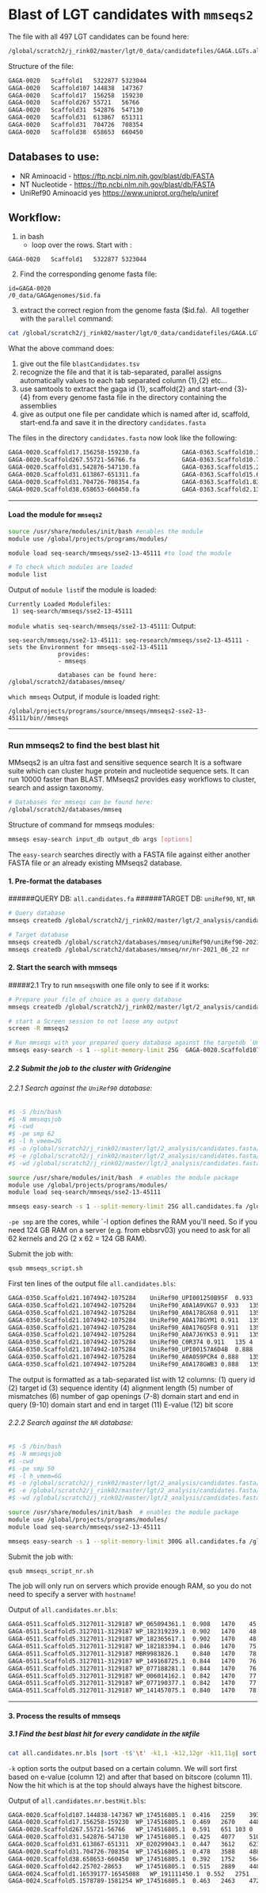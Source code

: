 # Blast of LGT candidates with `mmseqs2`

The file with all 497 LGT candidates can be found here:
```bash
/global/scratch2/j_rink02/master/lgt/0_data/candidatefiles/GAGA.LGTs.allcoordinates.tsv
```

Structure of the file:
```bash
GAGA-0020	Scaffold1	5322877	5323044
GAGA-0020	Scaffold107	144838	147367
GAGA-0020	Scaffold17	156258	159230
GAGA-0020	Scaffold267	55721	56766
GAGA-0020	Scaffold31	542876	547130
GAGA-0020	Scaffold31	613867	651311
GAGA-0020	Scaffold31	704726	708354
GAGA-0020	Scaffold38	658653	660450          
```
## Databases to use:
- NR                  	Aminoacid 	       -	https://ftp.ncbi.nlm.nih.gov/blast/db/FASTA
- NT                  	Nucleotide	       -	https://ftp.ncbi.nlm.nih.gov/blast/db/FASTA
- UniRef90            	Aminoacid 	     yes	https://www.uniprot.org/help/uniref

## Workflow:

1. in bash
   - loop over the rows. Start with :
```
GAGA-0020	Scaffold1	5322877	5323044
```

2. Find the corresponding genome fasta file:
```
id=GAGA-0020
/0_data/GAGAgenomes/$id.fa
```
3. extract the correct region from the genome fasta ($id.fa).
​
All together with the `parallel` command:
```bash
cat /global/scratch2/j_rink02/master/lgt/0_data/candidatefiles/GAGA.LGTs.allcoordinates.tsv | parallel --colsep '\t' "samtools faidx /global/scratch2/j_rink02/master/lgt/0_data/assemblies/{1}*.fasta {2}:{3}-{4} > /global/scratch2/j_rink02/master/lgt/2_analysis/candidates.fasta/{1}.{2}.{3}-{4}.fa"
```

What the above command does:
1. give out the file `blastCandidates.tsv`
2. recognize the file and that it is tab-separated, parallel assigns automatically values to each tab separated column {1},{2} etc...
3. use samtools to extract the gaga id {1}, scaffold{2} and start-end {3}-{4} from every genome fasta file in the directory containing the assemblies
4. give as output one file per candidate which is named after id, scaffold, start-end.fa and save it in the directory `candidates.fasta`

The files in the directory `candidates.fasta` now look like the following:
```bash
GAGA-0020.Scaffold17.156258-159230.fa			 GAGA-0363.Scaffold10.3446272-3446687.fa
GAGA-0020.Scaffold267.55721-56766.fa			 GAGA-0363.Scaffold10.7932710-7932924.fa
GAGA-0020.Scaffold31.542876-547130.fa			 GAGA-0363.Scaffold15.2721767-2721972.fa
GAGA-0020.Scaffold31.613867-651311.fa			 GAGA-0363.Scaffold15.6376837-6377052.fa
GAGA-0020.Scaffold31.704726-708354.fa			 GAGA-0363.Scaffold1.837744-837938.fa
GAGA-0020.Scaffold38.658653-660450.fa			 GAGA-0363.Scaffold2.13656233-13656485.fa
```

-------------------------------------------------------------------------------------------------------
#### Load the module for `mmseqs2`
```bash
source /usr/share/modules/init/bash #enables the module
module use /global/projects/programs/modules/

module load seq-search/mmseqs/sse2-13-45111 #to load the module

# To check which modules are loaded
module list
```
Output of `module list`if the module is loaded:
```
Currently Loaded Modulefiles:
 1) seq-search/mmseqs/sse2-13-45111
 ```

 `module whatis seq-search/mmseqs/sse2-13-45111`:
 Output:
 ```
 seq-search/mmseqs/sse2-13-45111: seq-research/mmseqs/sse2-13-45111 - sets the Environment for mmseqs-sse2-13-45111
               provides:
               - mmseqs

               databases can be found here: /global/scratch2/databases/mmseq/
```

`which mmseqs`
Output, if module is loaded right:
```
/global/projects/programs/source/mmseqs/mmseqs2-sse2-13-45111/bin//mmseqs
```
-------------------------------------------------------------------------------------------------------

### Run mmseqs2 to find the best blast hit
MMseqs2 is an ultra fast and sensitive sequence search
It is a software suite which can cluster huge protein and nucleotide sequence sets. It can run 10000 faster than BLAST. MMseqs2 provides easy workflows to cluster, search and assign taxonomy.


```bash
# Databases for mmseqs can be found here:
/global/scratch2/databases/mmseq
```
Structure of command for mmseqs modules:
```bash  
mmseqs esay-search input_db output_db args [options]
```

The `easy-search` searches directly with a FASTA file against either another FASTA file or an already existing MMseqs2 database.

#### 1. Pre-format the databases

######QUERY DB: `all.candidates.fa`
######TARGET DB: `uniRef90`, `NT`, `NR`
```bash
# Query database
mmseqs createdb /global/scratch2/j_rink02/master/lgt/2_analysis/candidates.fasta/all.candidates.fa all.candidates.queryDB

# Target database
mmseqs createdb /global/scratch2/databases/mmseq/uniRef90/uniRef90-2021_06_22 uniRef90-2021_06_22
mmseqs createdb /global/scratch2/databases/mmseq/nr/nr-2021_06_22 nr
```  
#### 2. Start the search with mmseqs

#####2.1 Try to run `mmseqs`with one file only to see if it works:
```bash
# Prepare your file of choice as a query database
mmseqs createdb /global/scratch2/j_rink02/master/lgt/2_analysis/candidates.fasta/GAGA-0020.Scaffold107.144838-147367.fa GAGA-0020.Scaffold107.144838-147367.fa.queryDB

# start a Screen session to not loose any output
screen -R mmseqs2

# Run mmseqs with your prepared query database against the targetdb `UniRef90`
mmseqs easy-search -s 1 --split-memory-limit 25G  GAGA-0020.Scaffold107.144838-147367.fa /global/scratch2/databases/mmseq/uniRef90/uniRef90-2021_06_22 GAGA-0020.Scaffold107.144838-147367.bls tmp
```   

##### 2.2 Submit the job to the cluster with Gridengine

###### 2.2.1 Search against the `UniRef90` database:
```bash
#$ -S /bin/bash
#$ -N mmseqsjob
#$ -cwd
#$ -pe smp 62
#$ -l h_vmem=2G
#$ -o /global/scratch2/j_rink02/master/lgt/2_analysis/candidates.fasta/tmp/all.candidates.fasta.out
#$ -e /global/scratch2/j_rink02/master/lgt/2_analysis/candidates.fasta/tmp/all.candidates.fasta.err
#$ -wd /global/scratch2/j_rink02/master/lgt/2_analysis/candidates.fasta

source /usr/share/modules/init/bash  # enables the module package
module use /global/projects/programs/modules/
module load seq-search/mmseqs/sse2-13-45111

mmseqs easy-search -s 1 --split-memory-limit 25G all.candidates.fa /global/scratch2/databases/mmseq/uniRef90/uniRef90-2021_06_22 all.candidates.bls tmp
```
 `-pe smp` are the cores, while `-l option defines the RAM you'll need. So if you need 124 GB RAM on a server (e.g. from ebbsrv03) you need to ask for all 62 kernels and 2G (2 x 62 = 124 GB RAM).

Submit the job with:
```bash
qsub mmseqs_script.sh
```

First ten lines of the output file `all.candidates.bls`:
```bash
GAGA-0350.Scaffold21.1074942-1075284	UniRef90_UPI001250B95F	0.933	135	3	0	140	6	19	63	3.569E-18	87
GAGA-0350.Scaffold21.1074942-1075284	UniRef90_A0A1A9VKG7	0.933	135	3	0	140	6	681	7253.569E-18	87
GAGA-0350.Scaffold21.1074942-1075284	UniRef90_A0A178GX68	0.911	135	4	0	140	6	19	63	1.270E-17	86
GAGA-0350.Scaffold21.1074942-1075284	UniRef90_A0A178GYM1	0.911	135	4	0	140	6	19	63	1.270E-17	86
GAGA-0350.Scaffold21.1074942-1075284	UniRef90_A0A176Q5F8	0.911	135	4	0	140	6	19	63	1.745E-17	85
GAGA-0350.Scaffold21.1074942-1075284	UniRef90_A0A7J6YK53	0.911	135	4	0	140	6	19	63	1.745E-17	85
GAGA-0350.Scaffold21.1074942-1075284	UniRef90_C0R374	0.911	135	4	0	140	6	19	63	2.397E-17	85
GAGA-0350.Scaffold21.1074942-1075284	UniRef90_UPI00157A6D4B	0.888	135	5	0	140	6	19	63	3.293E-17	85
GAGA-0350.Scaffold21.1074942-1075284	UniRef90_A0A059PCR4	0.888	135	5	0	140	6	19	63	3.293E-17	85
GAGA-0350.Scaffold21.1074942-1075284	UniRef90_A0A178GWB3	0.888	135	5	0	140	6	19	63	3.293E-17	85
```
The output is formatted as a tab-separated list with 12 columns:
(1) query id
(2) target id
(3) sequence identity
(4) alignment length
(5) number of mismatches
(6) number of gap openings
(7-8) domain start and end in query
(9-10) domain start and end in target
(11) E-value
(12) bit score  

###### 2.2.2 Search against the `NR` database:
```bash
#$ -S /bin/bash
#$ -N mmseqsjob
#$ -cwd
#$ -pe smp 50
#$ -l h_vmem=6G
#$ -o /global/scratch2/j_rink02/master/lgt/2_analysis/candidates.fasta/tmp/all.candidates.fasta.nr.out
#$ -e /global/scratch2/j_rink02/master/lgt/2_analysis/candidates.fasta/tmp/all.candidates.fasta.nr.err
#$ -wd /global/scratch2/j_rink02/master/lgt/2_analysis/candidates.fasta

source /usr/share/modules/init/bash  # enables the module package
module use /global/projects/programs/modules/
module load seq-search/mmseqs/sse2-13-45111

mmseqs easy-search -s 1 --split-memory-limit 300G all.candidates.fa /global/scratch2/databases/mmseq/nr/nr-2021_06_22 all.candidates.nr.bls tmp
```
Submit the job with:
```bash
qsub mmseqs_script_nr.sh
```

The job will only run on servers which provide enough RAM, so you do not need to specify a server with `hostname`!

Output of `all.candidates.nr.bls`:
```bash
GAGA-0511.Scaffold5.3127011-3129187	WP_065094361.1	0.908	1470	45	0	2106	637	1	490	8.552E-278	861
GAGA-0511.Scaffold5.3127011-3129187	WP_182319239.1	0.902	1470	48	0	2106	637	1	490	3.740E-276	857
GAGA-0511.Scaffold5.3127011-3129187	WP_182365617.1	0.902	1470	48	0	2106	637	1	490	9.619E-276	856
GAGA-0511.Scaffold5.3127011-3129187	WP_182183394.1	0.846	1470	75	0	2106	637	1	490	1.205E-255	797
GAGA-0511.Scaffold5.3127011-3129187	MBR9983826.1	0.840	1470	78	0	2106	637	1	490	2.261E-255	797
GAGA-0511.Scaffold5.3127011-3129187	WP_149168725.1	0.844	1470	76	0	2106	637	1	490	3.097E-255	796
GAGA-0511.Scaffold5.3127011-3129187	WP_077188281.1	0.844	1470	76	0	2106	637	1	490	5.812E-255	796
GAGA-0511.Scaffold5.3127011-3129187	WP_006014162.1	0.842	1470	77	0	2106	637	1	490	1.091E-254	795
GAGA-0511.Scaffold5.3127011-3129187	WP_077190377.1	0.842	1470	77	0	2106	637	1	490	3.842E-254	793
GAGA-0511.Scaffold5.3127011-3129187	WP_141457075.1	0.840	1470	78	0	2106	637	1	490	7.210E-254	792
 ```
-----------------------------------------------------------------------
#### 3. Process the results of mmseqs

##### 3.1 Find the best blast hit for every candidate in the `NR`file

```bash
cat all.candidates.nr.bls |sort -t$'\t' -k1,1 -k12,12gr -k11,11g| sort -u -k1,1 --merge > all.candidates.nr.bestHit.bls
```
`-k` option sorts the output based on a certain column.
We will sort first based on e-value (column 12) and after that based on bitscore (column 11). Now the hit which is at the top should always have the highest bitscore.

Output of `all.candidates.nr.bestHit.bls`:
```bash
GAGA-0020.Scaffold107.144838-147367	WP_174516805.1	0.416	2259	393	0	2530	272	60	733	5.064E-152	514
GAGA-0020.Scaffold17.156258-159230	WP_174516805.1	0.469	2670	448	0	42	2711	1	845	9.621E-234	755
GAGA-0020.Scaffold267.55721-56766	WP_174516805.1	0.591	651	103	0	42	692	1	254	8.918E-83	284
GAGA-0020.Scaffold31.542876-547130	WP_174516805.1	0.425	4077	510	0	179	4255	47	934	5.277E-290	941
GAGA-0020.Scaffold31.613867-651311	XP_020299043.1	0.447	3612	623	0	3615	4	5	1131	5.119E-279	902
GAGA-0020.Scaffold31.704726-708354	WP_174516805.1	0.478	3588	488	0	42	3629	1	935	1.067E-309	990
GAGA-0020.Scaffold38.658653-660450	WP_174516805.1	0.392	1752	564	0	46	1797	3	930	3.587E-164	538
GAGA-0020.Scaffold42.25702-28653	WP_174516805.1	0.515	2889	448	0	2889	1	8	931	4.160E-293	931
GAGA-0024.Scaffold1.16539177-16545088	WP_191111450.1	0.552	2751	399	0	2753	3	44	934	1.061E-289	963
GAGA-0024.Scaffold5.1578789-1581254	WP_174516805.1	0.463	2463	472	0	2463	1	56	935	3.639E-224	724
```
